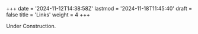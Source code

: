 +++
date = '2024-11-12T14:38:58Z'
lastmod = '2024-11-18T11:45:40'
draft = false
title = 'Links'
weight = 4
+++

Under Construction.